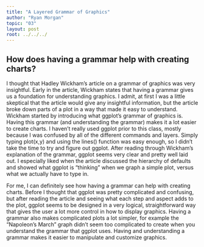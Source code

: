```yaml
---
title: "A Layered Grammar of Graphics"
author: "Ryan Morgan"
topic: "03"
layout: post
root: ../../../
---
```


## How does having a grammar help with creating charts?

I thought that Hadley Wickham’s article on a grammar of graphics was very insightful. Early in the article, Wickham states that having a grammar gives us a foundation for understanding graphics. I admit, at first I was a little skeptical that the article would give any insightful information, but the article broke down parts of a plot in a way that made it easy to understand. Wickham started by introducing what ggplot’s grammar of graphics is. Having this grammar (and understanding the grammar) makes it a lot easier to create charts. I haven’t really used ggplot prior to this class, mostly because I was confused by all of the different commands and layers. Simply typing plot(x,y) and using the lines() function was easy enough, so I didn’t take the time to try and figure out ggplot. After reading through Wickham’s explanation of the grammar, ggplot seems very clear and pretty well laid out. I especially liked when the article discussed the hierarchy of defaults and showed what ggplot is “thinking” when we graph a simple plot, versus what we actually have to type in. 

For me, I can definitely see how having a grammar can help with creating charts. Before I thought that ggplot was pretty complicated and confusing, but after reading the article and seeing what each step and aspect adds to the plot, ggplot seems to be designed in a very logical, straightforward way that gives the user a lot more control in how to display graphics. Having a grammar also makes complicated plots a lot simpler, for example the “Napoleon’s March” graph didn’t seem too complicated to create when you understand the grammar that ggplot uses. Having and understanding a grammar makes it easier to manipulate and customize graphics.
